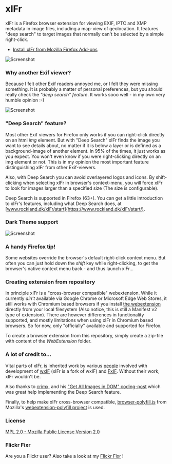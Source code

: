 # xIFr

xIFr is a Firefox browser extension for viewing EXIF, IPTC and XMP metadata in image files, including a map-view of
geolocation. It features "deep search" to target images that normally can't be selected by a simple right-click.

* [Install xIFr from Mozilla Firefox Add-ons](https://addons.mozilla.org/firefox/addon/xifr/?utm_source=github.com)

![Screenshot](https://www.rockland.dk/img/xIFr100-1-1400x1050.jpg)

### Why another Exif viewer?

Because I felt other Exif readers annoyed me, or I felt they were missing something. It is probably a matter of
personal preferences, but you should really check the _"deep search" feature_. It works sooo well - in my own
very humble opinion :-)

![Screenshot](https://www.rockland.dk/img/xIFr100-2-1400x1050.jpg)

### "Deep Search" feature?
Most other Exif viewers for Firefox only works if you can right-click directly on an html _img_ element.
But with "Deep Search" xIFr finds the image you want to see details about,
no matter if it is below a layer or is defined as a background-image of another element.
In 95% of the times, it just works as you expect. You won't even know if you were right-clicking directly on an
img element or not. This is in my opinion the most important feature distinguishing xIFr from other Exif-viewers.

Also, with Deep Search you can avoid overlayered logos and icons. By shift-clicking when selecting xIFr in browser's
context-menu, you will force xIFr to look for images larger than a specified size (The size is configurable).

Deep Search is supported in Firefox (63+). You can get a little introduction to xIFr's features, including what
Deep Search does, at [www.rockland.dk/xIFr/start](https://www.rockland.dk/xIFr/start/).

### Dark Theme support

![Screenshot](https://www.rockland.dk/img/xIFr100-3-1400x1050.jpg)

### A handy Firefox tip!
Some websites override the browser's default right-click context menu. But often you can just hold down the
_shift_ key while right-clicking, to get the browser's native context menu back - and thus launch xIFr...

### Creating extension from repository

In principle xIFr is a "cross-browser compatible" webextension. While it currently _ain't_ available via Google Chrome
or Microsoft Edge Web Stores, it still works with Chromium based browsers if you install
[the webextension](https://github.com/StigNygaard/xIFr/releases) directly from your local filesystem (Also notice,
this is still a Manifest v2 type of extension). There are however differences in functionality supported, and mostly
limitations when using xIFr in Chromium based browsers. So for now, only "officially" available and supported for Firefox.

To create a browser extension from this repository, simply create a zip-file with content of the _WebExtension_ folder.

### A lot of credit to...
Vital parts of xIFr, is inherited work by various [people](https://raw.githubusercontent.com/StigNygaard/xIFr/master/WebExtension/AUTHORS)
involved with development of [wxIF](https://github.com/gcp/wxif) (xIFr is a fork of wxIF) and
[FxIF](https://code.google.com/archive/p/fxif/). Without their work, xIFr wouldn't be.

Also thanks to [crimx](https://github.com/crimx), and his ["Get All Images in DOM" coding-post](https://blog.crimx.com/2017/03/09/get-all-images-in-dom-including-background-en/) which was great help implementing
the Deep Search feature.

Finally, to help make xIFr cross-browser compatible, [browser-polyfill.js](https://github.com/StigNygaard/xIFr/tree/master/WebExtension/lib/mozilla) from
Mozilla's [webextension-polyfill project](https://github.com/mozilla/webextension-polyfill) is used.

### License

[MPL 2.0 - Mozilla Public License Version 2.0](https://raw.githubusercontent.com/StigNygaard/xIFr/master/LICENSE)

### Flickr Fixr
Are you a Flickr user? Also take a look at my [Flickr Fixr](https://github.com/StigNygaard/Stigs_Flickr_Fixr) !

